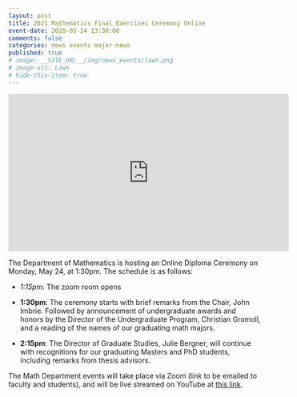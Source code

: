 ```yaml
---
layout: post
title: 2021 Mathematics Final Exercises Ceremony Online
event-date: 2020-05-24 13:30:00
comments: false
categories: news events major-news
published: true
# image: __SITE_URL__/img/news_events/lawn.png
# image-alt: Lawn
# hide-this-item: true
---
```


<iframe width="560" height="315" src="https://www.youtube.com/embed/zulkz1LTY7I" title="YouTube video player" frameborder="0" allow="accelerometer; autoplay; clipboard-write; encrypted-media; gyroscope; picture-in-picture" allowfullscreen></iframe>

The Department of Mathematics is hosting an Online Diploma Ceremony 
on Monday, May 24, at 1:30pm. The schedule is as follows:

- *1:15pm*: The zoom room opens

- **1:30pm**: The ceremony starts with brief remarks from the Chair, John Imbrie. Followed by announcement of undergraduate awards and honors by the Director of the Undergraduate Program, Christian Gromoll, and a reading of the names of our graduating math majors.

- **2:15pm**: The Director of Graduate Studies, Julie Bergner, will continue with recognitions for our graduating Masters and PhD students, including remarks from thesis advisors.

The Math Department events will take place via Zoom (link to be emailed to faculty and students), and will be live streamed on YouTube at [this link](https://www.youtube.com/watch?v=zulkz1LTY7I). 

